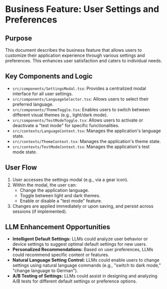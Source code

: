 # Business Feature: User Settings and Preferences

## Purpose
This document describes the business feature that allows users to customize their application experience through various settings and preferences. This enhances user satisfaction and caters to individual needs.

## Key Components and Logic
- `src/components/SettingsModal.tsx`: Provides a centralized modal interface for all user settings.
- `src/components/LanguageSelector.tsx`: Allows users to select their preferred language.
- `src/components/ThemeToggle.tsx`: Enables users to switch between different visual themes (e.g., light/dark mode).
- `src/components/TestModeToggle.tsx`: Allows users to activate or deactivate a "test mode" for specific functionalities.
- `src/contexts/LanguageContext.tsx`: Manages the application's language state.
- `src/contexts/ThemeContext.tsx`: Manages the application's theme state.
- `src/contexts/TestModeContext.tsx`: Manages the application's test mode state.

## User Flow
1.  User accesses the settings modal (e.g., via a gear icon).
2.  Within the modal, the user can:
    *   Change the application language.
    *   Toggle between light and dark themes.
    *   Enable or disable a "test mode" feature.
3.  Changes are applied immediately or upon saving, and persist across sessions (if implemented).

## LLM Enhancement Opportunities
- **Intelligent Default Settings:** LLMs could analyze user behavior or device settings to suggest optimal default settings for new users.
- **Personalized Recommendations:** Based on user preferences, LLMs could recommend specific content or features.
- **Natural Language Setting Control:** LLMs could enable users to change settings using natural language commands (e.g., "switch to dark mode," "change language to German").
- **A/B Testing of Settings:** LLMs could assist in designing and analyzing A/B tests for different default settings or preference options.